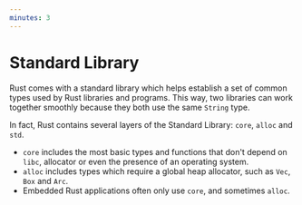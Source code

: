 ```yaml
---
minutes: 3
---
```


# Standard Library

Rust comes with a standard library which helps establish a set of common types
used by Rust libraries and programs. This way, two libraries can work together
smoothly because they both use the same `String` type.

In fact, Rust contains several layers of the Standard Library: `core`, `alloc`
and `std`.

- `core` includes the most basic types and functions that don't depend on
  `libc`, allocator or even the presence of an operating system.
- `alloc` includes types which require a global heap allocator, such as `Vec`,
  `Box` and `Arc`.
- Embedded Rust applications often only use `core`, and sometimes `alloc`.
